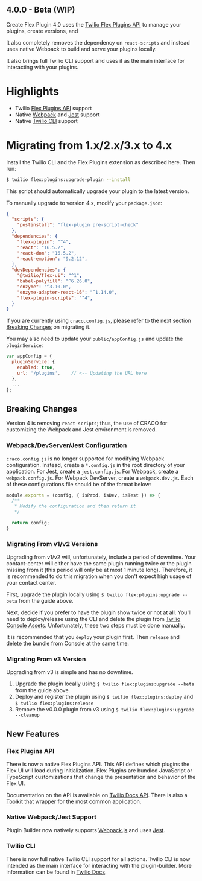 ## 4.0.0 - Beta (WIP)

Create Flex Plugin 4.0 uses the [Twilio Flex Plugins API](https://www.twilio.com/docs/flex/plugins/api) to manage your plugins, create versions, and 

It also completely removes the dependency on `react-scripts` and instead uses native Webpack to build and serve your plugins locally.

It also brings full Twilio CLI support and uses it as the main interface for interacting with your plugins.

# Highlights

* Twilio [Flex Plugins API](https://www.twilio.com/docs/flex/plugins/api) support
* Native [Webpack](https://webpack.js.org) and [Jest](https://jestjs.io) support
* Native [Twilio CLI](https://www.github.com/twilio-labs/plugin-flex/branches/v1) support

# Migrating from 1.x/2.x/3.x to 4.x

Install the Twilio CLI and the Flex Plugins extension as described here. Then run:

```bash
$ twilio flex:plugins:upgrade-plugin --install
```

This script should automatically upgrade your plugin to the latest version. 

To manually upgrade to version 4.x, modify your `package.json`:

```json
{
  "scripts": {
    "postinstall": "flex-plugin pre-script-check"
  },
  "dependencies": {
    "flex-plugin": "^4",
    "react": "16.5.2",
    "react-dom": "16.5.2",
    "react-emotion": "9.2.12",
  },
  "devDependencies": {
    "@twilio/flex-ui": "^1",
    "babel-polyfill": "^6.26.0",
    "enzyme": "^3.10.0",
    "enzyme-adapter-react-16": "^1.14.0",
	"flex-plugin-scripts": "^4",
  }
}
```

If you are currently using `craco.config.js`, please refer to the next section [Breaking Changes](#breaking-changes) on migrating it.

You may also need to update your `public/appConfig.js` and update the `pluginService`:

```js
var appConfig = {
  pluginService: {
    enabled: true,
    url: '/plugins',	// <-- Updating the URL here
  },
  ...
};
```

## Breaking Changes

Version 4 is removing `react-scripts`; thus, the use of CRACO for customizing the Webpack and Jest environment is removed.

### Webpack/DevServer/Jest Configuration

`craco.config.js` is no longer supported for modifying Webpack configuration. Instead, create a `*.config.js` in the root directory of your application. For Jest, create a `jest.config.js`. For Webpack, create a `webpack.config.js`. For Webpack DevServer, create a `webpack.dev.js`. Each of these configurations file should be of the format below:

```js
module.exports = (config, { isProd, isDev, isTest }) => {
  /**
   * Modify the configuration and then return it
   */

  return config;
}
```

### Migrating From v1/v2 Versions

Upgrading from v1/v2 will, unfortunately, include a period of downtime. Your contact-center will either have the same plugin running twice or the plugin missing from it (this period will only be at most 1 minute long). Therefore, it is recommended to do this migration when you don't expect high usage of your contact center.

First, upgrade the plugin locally using `$ twilio flex:plugins:upgrade --beta` from the guide above.  

Next, decide if you prefer to have the plugin show twice or not at all. You'll need to deploy/release using the CLI and delete the plugin from [Twilio Console Assets](https://www.twilio.com/console/assets). Unfortunately, these two steps must be done manually. 

It is recommended that you `deploy` your plugin first. Then `release` and delete the bundle from Console at the same time.

### Migrating From v3 Version

Upgrading from v3 is simple and has no downtime. 

1. Upgrade the plugin locally using `$ twilio flex:plugins:upgrade --beta` from the guide above.  
2. Deploy and register the plugin using `$ twilio flex:plugins:deploy` and `$ twilio flex:plugins:release`
3. Remove the v0.0.0 plugin from v3 using `$ twilio flex:plugins:upgrade --cleanup`

## New Features

### Flex Plugins API

There is now a native Flex Plugins API. This API defines which plugins the Flex UI will load during initialization. Flex Plugins are bundled JavaScript or TypeScript customizations that change the presentation and behavior of the Flex UI.

Documentation on the API is available on [Twilio Docs API](https://www.twilio.com/docs/flex/plugins/api). There is also a [Toolkit](https://github.com/twilio/flex-plugins-api) that wrapper for the most common application.

### Native Webpack/Jest Support

Plugin Builder now natively supports [Webpack.js](https://webpack.js.org) and uses [Jest](https://jestjs.io). 

### Twilio CLI

There is now full native Twilio CLI support for all actions. Twilio CLI is now intended as the main interface for interacting with the plugin-builder. More information can be found in [Twilio Docs](https://www.twilio.com/docs/flex/plugins/cli).